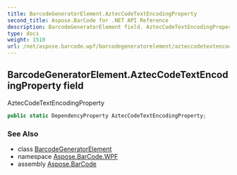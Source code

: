 ```yaml
---
title: BarcodeGeneratorElement.AztecCodeTextEncodingProperty
second_title: Aspose.BarCode for .NET API Reference
description: BarcodeGeneratorElement field. AztecCodeTextEncodingProperty
type: docs
weight: 1510
url: /net/aspose.barcode.wpf/barcodegeneratorelement/azteccodetextencodingproperty/
---
```

## BarcodeGeneratorElement.AztecCodeTextEncodingProperty field

AztecCodeTextEncodingProperty

```csharp
public static DependencyProperty AztecCodeTextEncodingProperty;
```

### See Also

* class [BarcodeGeneratorElement](../)
* namespace [Aspose.BarCode.WPF](../../../aspose.barcode.wpf/)
* assembly [Aspose.BarCode](../../../)


